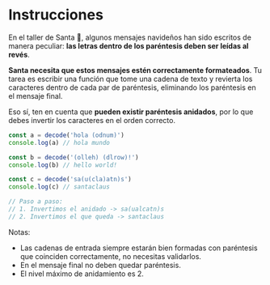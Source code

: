 # Instrucciones

En el taller de Santa 🎅, algunos mensajes navideños han sido escritos de manera peculiar: **las letras dentro de los paréntesis deben ser leídas al revés**.

**Santa necesita que estos mensajes estén correctamente formateados**. Tu tarea es escribir una función que tome una cadena de texto y revierta los caracteres dentro de cada par de paréntesis, eliminando los paréntesis en el mensaje final.

Eso sí, ten en cuenta que **pueden existir paréntesis anidados**, por lo que debes invertir los caracteres en el orden correcto.

```js
const a = decode('hola (odnum)')
console.log(a) // hola mundo

const b = decode('(olleh) (dlrow)!')
console.log(b) // hello world!

const c = decode('sa(u(cla)atn)s')
console.log(c) // santaclaus

// Paso a paso:
// 1. Invertimos el anidado -> sa(ualcatn)s
// 2. Invertimos el que queda -> santaclaus
```

Notas:

-   Las cadenas de entrada siempre estarán bien formadas con paréntesis que coinciden correctamente, no necesitas validarlos.
-   En el mensaje final no deben quedar paréntesis.
-   El nivel máximo de anidamiento es 2.
